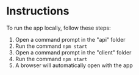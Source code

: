 # Instructions

To run the app locally, follow these steps:

1. Open a command prompt in the "api" folder
2. Run the command ```npm start```
3. Open a command prompt in the "client" folder
4. Run the command ```npm start```
5. A browser will automatically open with the app
